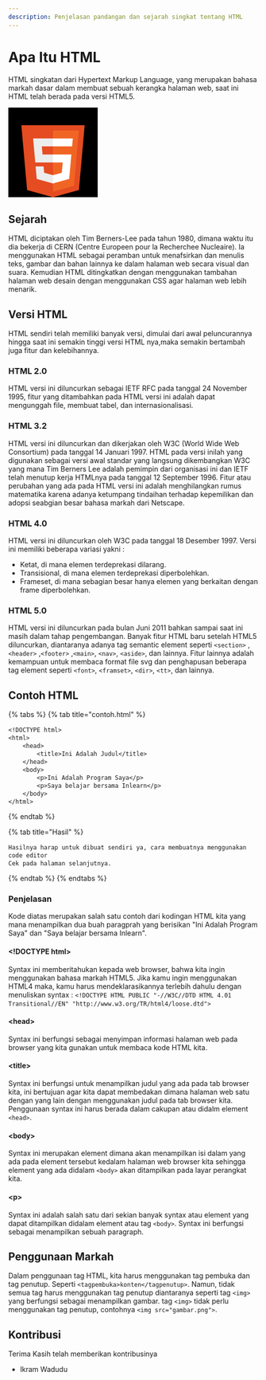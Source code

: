 ```yaml
---
description: Penjelasan pandangan dan sejarah singkat tentang HTML
---
```


# Apa Itu HTML

HTML singkatan dari Hypertext Markup Language, yang merupakan bahasa markah dasar dalam membuat sebuah kerangka halaman web, saat ini HTML telah berada pada versi HTML5.

![Ini adalah lambang dari HTML5](../.gitbook/assets/gambar%20%281%29.png)

## Sejarah

HTML diciptakan oleh Tim Berners-Lee pada tahun 1980, dimana waktu itu dia bekerja di CERN \(Centre Europeen pour la Recherchee Nucleaire\). Ia menggunakan HTML sebagai peramban untuk menafsirkan dan menulis teks, gambar dan bahan lainnya ke dalam halaman web secara visual dan suara. Kemudian HTML ditingkatkan dengan menggunakan tambahan halaman web desain dengan menggunakan CSS agar halaman web lebih menarik.

## Versi HTML

HTML sendiri telah memiliki banyak versi, dimulai dari awal peluncurannya hingga saat ini semakin tinggi versi HTML nya,maka semakin bertambah juga fitur dan kelebihannya.

### HTML 2.0

HTML versi ini diluncurkan sebagai IETF RFC pada tanggal 24 November 1995, fitur yang ditambahkan pada HTML versi ini adalah dapat mengunggah file, membuat tabel, dan internasionalisasi.

### HTML 3.2

HTML versi ini diluncurkan dan dikerjakan oleh W3C \(World Wide Web Consortium\) pada tanggal 14 Januari 1997. HTML pada versi inilah yang digunakan sebagai versi awal standar yang langsung dikembangkan W3C yang mana Tim Berners Lee adalah pemimpin dari organisasi ini dan IETF telah menutup kerja HTMLnya pada tanggal 12 September 1996. Fitur atau perubahan yang ada pada HTML versi ini adalah menghilangkan rumus matematika karena adanya ketumpang tindaihan terhadap kepemilikan dan adopsi seabgian besar bahasa markah dari Netscape.

### HTML 4.0

HTML versi ini diluncurkan oleh W3C pada tanggal 18 Desember 1997. Versi ini memiliki beberapa variasi yakni : 

* Ketat, di mana elemen terdeprekasi dilarang.
* Transisional, di mana elemen terdeprekasi diperbolehkan.
* Frameset, di mana sebagian besar hanya elemen yang berkaitan dengan frame diperbolehkan.

### HTML 5.0

HTML versi ini diluncurkan pada bulan Juni 2011 bahkan sampai saat ini masih dalam tahap pengembangan. Banyak fitur HTML baru setelah HTML5 diluncurkan, diantaranya adanya tag semantic element seperti `<section>` , `<header>` ,`<footer>` ,`<main>`, `<nav>`, `<aside>`, dan lainnya. Fitur lainnya adalah kemampuan untuk membaca format file svg dan penghapusan beberapa tag element seperti `<font>`, `<framset>`, `<dir>`, `<tt>`, dan lainnya.

## Contoh HTML

{% tabs %}
{% tab title="contoh.html" %}
```markup
<!DOCTYPE html>
<html>
    <head>
        <title>Ini Adalah Judul</title>
    </head>
    <body>
        <p>Ini Adalah Program Saya</p>
        <p>Saya belajar bersama Inlearn</p>
    </body>
</html>
```
{% endtab %}

{% tab title="Hasil" %}
```
Hasilnya harap untuk dibuat sendiri ya, cara membuatnya menggunakan code editor
Cek pada halaman selanjutnya.
```
{% endtab %}
{% endtabs %}

### Penjelasan

Kode diatas merupakan salah satu contoh dari kodingan HTML kita yang mana menampilkan dua buah paragprah yang berisikan "Ini Adalah Program Saya" dan "Saya belajar bersama Inlearn".

#### &lt;!DOCTYPE html&gt;

Syntax ini memberitahukan kepada web browser, bahwa kita ingin menggunakan bahasa markah HTML5. Jika kamu ingin menggunakan HTML4 maka, kamu harus mendeklarasikannya terlebih dahulu dengan menuliskan syntax : `<!DOCTYPE HTML PUBLIC "-//W3C//DTD HTML 4.01 Transitional//EN" "http://www.w3.org/TR/html4/loose.dtd">`

#### &lt;head&gt;

Syntax ini berfungsi sebagai menyimpan informasi halaman web pada browser yang kita gunakan untuk membaca kode HTML kita.

#### &lt;title&gt;

Syntax ini berfungsi untuk menampilkan judul yang ada pada tab browser kita, ini bertujuan agar kita dapat membedakan dimana halaman web satu dengan yang lain dengan menggunakan judul pada tab browser kita. Penggunaan syntax ini harus berada dalam cakupan atau didalm element `<head>`.

#### &lt;body&gt;

Syntax ini merupakan element dimana akan menampilkan isi dalam yang ada pada element tersebut kedalam halaman web browser kita sehingga element yang ada didalam `<body>` akan ditampilkan pada layar perangkat kita.

#### &lt;p&gt;

Syntax ini adalah salah satu dari sekian banyak syntax atau element yang dapat ditampilkan didalam element atau tag `<body>`. Syntax ini berfungsi sebagai menampilkan sebuah paragraph.

## Penggunaan Markah

Dalam penggunaan tag HTML, kita harus menggunakan tag pembuka dan tag penutup. Seperti `<tagpembuka>konten</tagpenutup>`. Namun, tidak semua tag harus menggunakan tag penutup diantaranya seperti tag `<img>` yang berfungsi sebagai menampilkan gambar. tag `<img>` tidak perlu menggunakan tag penutup, contohnya `<img src="gambar.png">`.

## Kontribusi

Terima Kasih telah memberikan kontribusinya 

* Ikram Wadudu

